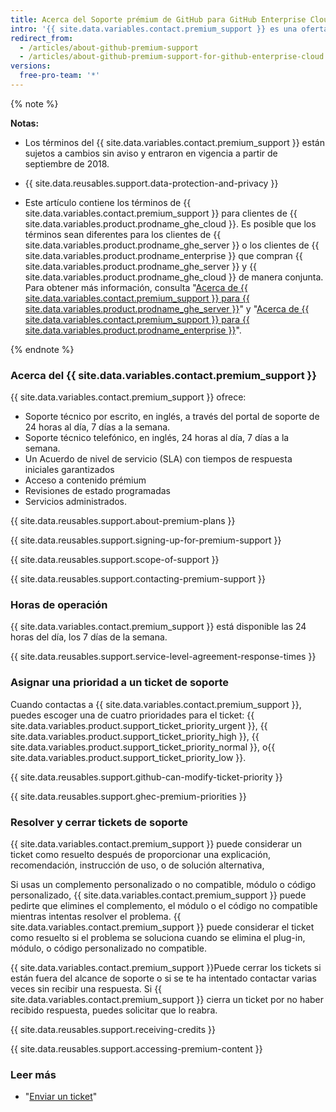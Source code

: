 ```yaml
---
title: Acerca del Soporte prémium de GitHub para GitHub Enterprise Cloud
intro: '{{ site.data.variables.contact.premium_support }} es una oferta de soporte suplementaria y pagada para los clientes de {{ site.data.variables.product.prodname_ghe_cloud }} y {{ site.data.variables.product.prodname_ghe_one }}.'
redirect_from:
  - /articles/about-github-premium-support
  - /articles/about-github-premium-support-for-github-enterprise-cloud
versions:
  free-pro-team: '*'
---
```


{% note %}

**Notas:**

- Los términos del {{ site.data.variables.contact.premium_support }} están sujetos a cambios sin aviso y entraron en vigencia a partir de septiembre de 2018.

- {{ site.data.reusables.support.data-protection-and-privacy }}

- Este artículo contiene los términos de {{ site.data.variables.contact.premium_support }} para clientes de {{ site.data.variables.product.prodname_ghe_cloud }}. Es posible que los términos sean diferentes para los clientes de {{ site.data.variables.product.prodname_ghe_server }} o los clientes de {{ site.data.variables.product.prodname_enterprise }} que compran {{ site.data.variables.product.prodname_ghe_server }} y {{ site.data.variables.product.prodname_ghe_cloud }} de manera conjunta. Para obtener más información, consulta "[Acerca de {{ site.data.variables.contact.premium_support }} para {{ site.data.variables.product.prodname_ghe_server }}](/enterprise/admin/guides/enterprise-support/about-github-premium-support-for-github-enterprise-server)" y "[Acerca de {{ site.data.variables.contact.premium_support }} para {{ site.data.variables.product.prodname_enterprise }}](/enterprise/admin/guides/enterprise-support/about-github-premium-support-for-github-enterprise)".

{% endnote %}

### Acerca del {{ site.data.variables.contact.premium_support }}

{{ site.data.variables.contact.premium_support }} ofrece:
  - Soporte técnico por escrito, en inglés, a través del portal de soporte de 24 horas al día, 7 días a la semana.
  - Soporte técnico telefónico, en inglés, 24 horas al día, 7 días a la semana.
  - Un Acuerdo de nivel de servicio (SLA) con tiempos de respuesta iniciales garantizados
  - Acceso a contenido prémium
  - Revisiones de estado programadas
  - Servicios administrados.

{{ site.data.reusables.support.about-premium-plans }}

{{ site.data.reusables.support.signing-up-for-premium-support }}

{{ site.data.reusables.support.scope-of-support }}

{{ site.data.reusables.support.contacting-premium-support }}

### Horas de operación

{{ site.data.variables.contact.premium_support }} está disponible las 24 horas del día, los 7 días de la semana.

{{ site.data.reusables.support.service-level-agreement-response-times }}

### Asignar una prioridad a un ticket de soporte

Cuando contactas a {{ site.data.variables.contact.premium_support }}, puedes escoger una de cuatro prioridades para el ticket: {{ site.data.variables.product.support_ticket_priority_urgent }}, {{ site.data.variables.product.support_ticket_priority_high }}, {{ site.data.variables.product.support_ticket_priority_normal }}, o{{ site.data.variables.product.support_ticket_priority_low }}.

{{ site.data.reusables.support.github-can-modify-ticket-priority }}

{{ site.data.reusables.support.ghec-premium-priorities }}

### Resolver y cerrar tickets de soporte

{{ site.data.variables.contact.premium_support }} puede considerar un ticket como resuelto después de proporcionar una explicación, recomendación, instrucción de uso, o de solución alternativa,

Si usas un complemento personalizado o no compatible, módulo o código personalizado, {{ site.data.variables.contact.premium_support }} puede pedirte que elimines el complemento, el módulo o el código no compatible mientras intentas resolver el problema. {{ site.data.variables.contact.premium_support }} puede considerar el ticket como resuelto si el problema se soluciona cuando se elimina el plug-in, módulo, o código personalizado no compatible.

{{ site.data.variables.contact.premium_support }}Puede cerrar los tickets si están fuera del alcance de soporte o si se te ha intentado contactar varias veces sin recibir una respuesta. Si {{ site.data.variables.contact.premium_support }} cierra un ticket por no haber recibido respuesta, puedes solicitar que lo reabra.

{{ site.data.reusables.support.receiving-credits }}

{{ site.data.reusables.support.accessing-premium-content }}

### Leer más

- "[Enviar un ticket](/articles/submitting-a-ticket)"
